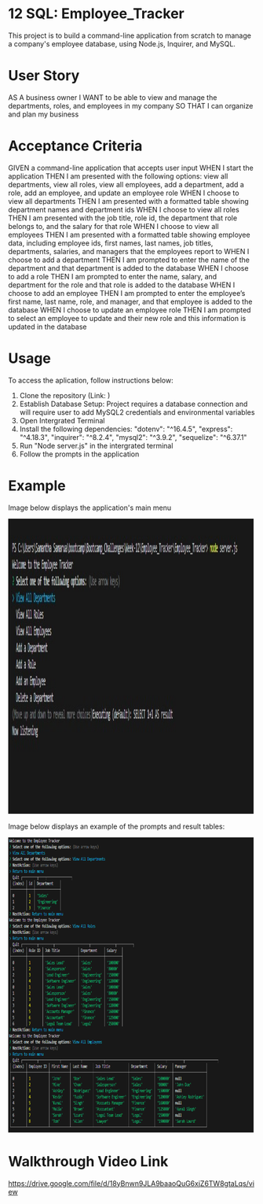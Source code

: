 # 12 SQL: Employee_Tracker
 This project is to build a command-line application from scratch to manage a company's employee database, using Node.js, Inquirer, and MySQL.

# User Story
AS A business owner
I WANT to be able to view and manage the departments, roles, and employees in my company
SO THAT I can organize and plan my business

# Acceptance Criteria
GIVEN a command-line application that accepts user input
WHEN I start the application
THEN I am presented with the following options: view all departments, view all roles, view all employees, add a department, add a role, add an employee, and update an employee role
WHEN I choose to view all departments
THEN I am presented with a formatted table showing department names and department ids
WHEN I choose to view all roles
THEN I am presented with the job title, role id, the department that role belongs to, and the salary for that role
WHEN I choose to view all employees
THEN I am presented with a formatted table showing employee data, including employee ids, first names, last names, job titles, departments, salaries, and managers that the employees report to
WHEN I choose to add a department
THEN I am prompted to enter the name of the department and that department is added to the database
WHEN I choose to add a role
THEN I am prompted to enter the name, salary, and department for the role and that role is added to the database
WHEN I choose to add an employee
THEN I am prompted to enter the employee’s first name, last name, role, and manager, and that employee is added to the database
WHEN I choose to update an employee role
THEN I am prompted to select an employee to update and their new role and this information is updated in the database 

# Usage

To access the aplication, follow instructions below:
1. Clone the repository (Link: )
2. Establish Database Setup: Project requires a database connection and will require user to add MySQL2 credentials and environmental variables
3. Open Intergrated Terminal
4. Install the following dependencies:
    "dotenv": "^16.4.5",
    "express": "^4.18.3",
    "inquirer": "^8.2.4",
    "mysql2": "^3.9.2",
    "sequelize": "^6.37.1"
5. Run "Node server.js" in the intergrated terminal 
6. Follow the prompts in the application

# Example

Image below displays the application's main menu

<img src="./Assets/Images/Employee_tracker_homepage.jpg" alt="Employee Tracker Homepage" width="500" height="600">

Image below displays an example of the prompts and result tables:

<img src="./Assets/Images/Example.png" alt="Employee Tracker Application" width="500" height="600">


# Walkthrough Video Link
https://drive.google.com/file/d/18yBnwn9JLA9baaoQuG6xjZ6TW8gtaLqs/view